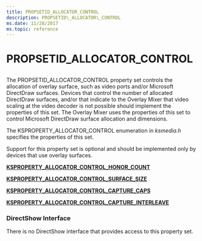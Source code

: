 ```yaml
---
title: PROPSETID_ALLOCATOR_CONTROL
description: PROPSETID\_ALLOCATOR\_CONTROL
ms.date: 11/28/2017
ms.topic: reference
---
```


# PROPSETID\_ALLOCATOR\_CONTROL


## <span id="ddk_propsetid_allocator_control_ks"></span><span id="DDK_PROPSETID_ALLOCATOR_CONTROL_KS"></span>


The PROPSETID\_ALLOCATOR\_CONTROL property set controls the allocation of overlay surface, such as video ports and/or Microsoft DirectDraw surfaces. Devices that control the number of allocated DirectDraw surfaces, and/or that indicate to the Overlay Mixer that video scaling at the video decoder is not possible should implement the properties of this set. The Overlay Mixer uses the properties of this set to control Microsoft DirectDraw surface allocation and dimensions.

The KSPROPERTY\_ALLOCATOR\_CONTROL enumeration in *ksmedia.h* specifies the properties of this set.

Support for this property set is optional and should be implemented only by devices that use overlay surfaces.

[**KSPROPERTY\_ALLOCATOR\_CONTROL\_HONOR\_COUNT**](ksproperty-allocator-control-honor-count.md)

[**KSPROPERTY\_ALLOCATOR\_CONTROL\_SURFACE\_SIZE**](ksproperty-allocator-control-surface-size.md)

[**KSPROPERTY\_ALLOCATOR\_CONTROL\_CAPTURE\_CAPS**](ksproperty-allocator-control-capture-caps.md)

[**KSPROPERTY\_ALLOCATOR\_CONTROL\_CAPTURE\_INTERLEAVE**](ksproperty-allocator-control-capture-interleave.md)

### <span id="directshow_interface"></span><span id="DIRECTSHOW_INTERFACE"></span>DirectShow Interface

There is no DirectShow interface that provides access to this property set.

 

 





